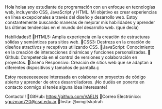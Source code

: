 Hola holaa soy estudiante de programación con un enfoque en tecnologías web, incluyendo CSS, JavaScript y HTML. Mi objetivo es crear experiencias en línea excepcionales a través del diseño y desarrollo web. Estoy constantemente buscando maneras de mejorar mis habilidades y aprender las últimas tendencias en el mundo del desarrollo web. (qué decía)

Habilidades!!
🌭HTML5: Amplia experiencia en la creación de estructuras sólidas y semánticas para sitios web.
🌭CSS3: Destreza en la creación de diseños atractivos y receptivos utilizando CSS.
🌭JavaScript: Conocimiento en la creación de interacciones dinámicas y funciones personalizadas.
🌭Github: Competencia en el control de versiones y colaboración en proyectos.
🌭Diseño Responsivo: Creación de sitios web que se adaptan a diferentes dispositivos y tamaños de pantalla.ç

Estoy reeeeeeeeeeee interesada en colaborar en proyectos de código abierto y aprender de otros desarrolladores. ¡No dudés en ponerte en contacto conmigo si tenés alguna idea interesante!

Contacto!!
🌭GitHub: https://github.com/VAELN
🌭Correo Electrónico: vguzman720@csd.edu.ar
🌭Insta: @omgitskatrah
